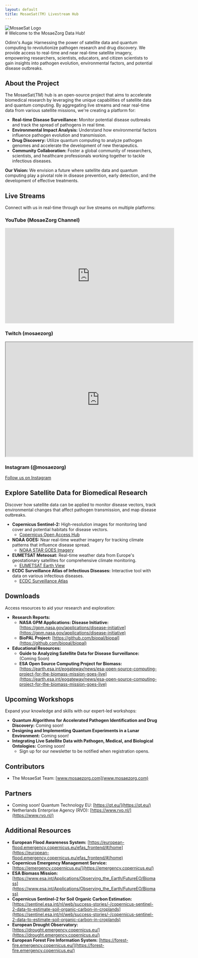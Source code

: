 ```yaml
---
layout: default
title: MosaeSat(TM) Livestream Hub
---
```

<div class="logo-container">
  <img src="{{ site.author_img }}" alt="MosaeSat Logo" class="logo">
</div>
# Welcome to the MosaeZorg Data Hub!



Odinn's Auga:
Harnessing the power of satellite data and quantum computing to revolutionize pathogen research and drug discovery. We provide access to real-time and near real-time satellite imagery, empowering researchers, scientists, educators, and citizen scientists to gain insights into pathogen evolution, environmental factors, and potential disease outbreaks.

## About the Project

The MosaeSat(TM) hub is an open-source project that aims to accelerate biomedical research by leveraging the unique capabilities of satellite data and quantum computing. By aggregating live streams and near real-time data from various satellite missions, we're creating a platform for:

* **Real-time Disease Surveillance:**  Monitor potential disease outbreaks and track the spread of pathogens in real time.
* **Environmental Impact Analysis:** Understand how environmental factors influence pathogen evolution and transmission.
* **Drug Discovery:** Utilize quantum computing to analyze pathogen genomes and accelerate the development of new therapeutics.
* **Community Collaboration:** Foster a global community of researchers, scientists, and healthcare professionals working together to tackle infectious diseases.

**Our Vision:** We envision a future where satellite data and quantum computing play a pivotal role in disease prevention, early detection, and the development of effective treatments.

## Live Streams

Connect with us in real-time through our live streams on multiple platforms:

### YouTube (MosaeZorg Channel)

<iframe width="560" height="315" src="https://www.youtube.com/embed/live_stream?channel=UC0HINA2SuDkovyA-pCOrFCg" title="YouTube live stream player" frameborder="0" allow="accelerometer; autoplay; clipboard-write; encrypted-media; gyroscope; picture-in-picture; web-share" allowfullscreen></iframe>



### Twitch (mosaezorg)

<iframe 
  src="https://player.twitch.tv/?channel=mosaezorg&parent=mosaesat.github.io"
  height="378"
  width="620"
  allowfullscreen="true">
</iframe>


### Instagram (@mosaezorg)

[Follow us on Instagram](https://www.instagram.com/mosaezorg/)


## Explore Satellite Data for Biomedical Research

Discover how satellite data can be applied to monitor disease vectors, track environmental changes that affect pathogen transmission, and map disease outbreaks.

* **Copernicus Sentinel-2:** High-resolution images for monitoring land cover and potential habitats for disease vectors.
   * [Copernicus Open Access Hub](https://scihub.copernicus.eu/)
* **NOAA GOES:** Near real-time weather imagery for tracking climate patterns that influence disease spread.
   * [NOAA STAR GOES Imagery](https://www.star.nesdis.noaa.gov/GOES/)
* **EUMETSAT Meteosat:**  Real-time weather data from Europe's geostationary satellites for comprehensive climate monitoring.
   * [EUMETSAT Earth View](https://www.eumetsat.int/real-time-imagery/earth-view/)
* **ECDC Surveillance Atlas of Infectious Diseases:** Interactive tool with data on various infectious diseases.
    * [ECDC Surveillance Atlas](https://atlas.ecdc.europa.eu/public/index.aspx)

## Downloads

Access resources to aid your research and exploration:

* **Research Reports:**
    * **NASA GPM Applications: Disease Initiative:** [https://gpm.nasa.gov/applications/disease-initiative](https://gpm.nasa.gov/applications/disease-initiative)
    * **BioPAL Project:** [https://github.com/biopal/biopal](https://github.com/biopal/biopal)
* **Educational Resources:**
    * **Guide to Analyzing Satellite Data for Disease Surveillance:** (Coming Soon)
    * **ESA Open Source Computing Project for Biomass:** [https://earth.esa.int/eogateway/news/esa-open-source-computing-project-for-the-biomass-mission-goes-live](https://earth.esa.int/eogateway/news/esa-open-source-computing-project-for-the-biomass-mission-goes-live)

## Upcoming Workshops

Expand your knowledge and skills with our expert-led workshops:

* **Quantum Algorithms for Accelerated Pathogen Identification and Drug Discovery:** Coming soon!
* **Designing and Implementing Quantum Experiments in a Lunar Environment:** Coming soon!
* **Integrating Live Satellite Data with Pathogen, Medical, and Biological Ontologies:** Coming soon!
    * Sign up for our newsletter to be notified when registration opens.

## Contributors

* The MosaeSat Team: [www.mosaezorg.com](www.mosaezorg.com)

## Partners
* Coming soon! Quantum Technology EU: [https://qt.eu/](https://qt.eu/)
* Netherlands Enterprise Agency (RVO): [https://www.rvo.nl/](https://www.rvo.nl/)

## Additional Resources

* **European Flood Awareness System:** [https://european-flood.emergency.copernicus.eu/efas_frontend/#/home](https://european-flood.emergency.copernicus.eu/efas_frontend/#/home)
* **Copernicus Emergency Management Service:** [https://emergency.copernicus.eu/](https://emergency.copernicus.eu/)
* **ESA Biomass Mission:** [https://www.esa.int/Applications/Observing_the_Earth/FutureEO/Biomass](https://www.esa.int/Applications/Observing_the_Earth/FutureEO/Biomass)
* **Copernicus Sentinel-2 for Soil Organic Carbon Estimation:** [https://sentinel.esa.int/nl/web/success-stories/-/copernicus-sentinel-2-data-to-estimate-soil-organic-carbon-in-croplands](https://sentinel.esa.int/nl/web/success-stories/-/copernicus-sentinel-2-data-to-estimate-soil-organic-carbon-in-croplands)
* **European Drought Observatory:** [https://drought.emergency.copernicus.eu/](https://drought.emergency.copernicus.eu/)
* **European Forest Fire Information System:** [https://forest-fire.emergency.copernicus.eu/](https://forest-fire.emergency.copernicus.eu/)
